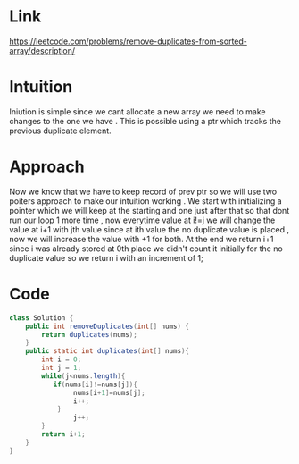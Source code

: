 # Link
https://leetcode.com/problems/remove-duplicates-from-sorted-array/description/
# Intuition

Iniution is simple since we cant allocate a new array we need to make changes to the one we have . This is possible using a ptr which tracks the previous duplicate element.
# Approach
Now we know that we have to keep record of prev ptr so we will use two poiters approach to make our intuition working . We start with initializing a pointer which we will keep at the starting and one just after that so that dont run our loop 1 more time , now everytime value at i!=j we will change the value at i+1 with jth value since at ith value the no duplicate value is placed , now we will increase the value with +1 for both. At the end we return i+1 since i was already stored at 0th place we didn't count it initially for the no duplicate value so we return i with an increment of 1;

# Code
```java
class Solution {
    public int removeDuplicates(int[] nums) {
        return duplicates(nums);
    }
    public static int duplicates(int[] nums){
        int i = 0;
        int j = 1;
        while(j<nums.length){
           if(nums[i]!=nums[j]){
                nums[i+1]=nums[j];
                i++;
            }
                j++;
        }
        return i+1;
    }
}
```